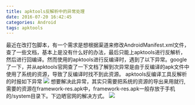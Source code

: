 ```yaml
---
title: apktools反解析中的异常处理
date: 2016-07-20 16:42:45
categories: Android
tags: apktools
---
```

最近在改打包脚本，有一个需求是想根据渠道来修改AndroidManifest.xml文件，查了一些文档，基本上是没有什么好的办法，最后只能上apktools进行反解析，然后进行回编译。然而使用的apktools进行反编译时，遇到了以下异常。google了一下，并从apktools官网查了一下文档了解到次异常是由于反编译的apk文件中使用了系统的资源，导致了反编译时找不到此资源。
apktools反编译工具反解析的时报如下异常
![](apktools反解析中的异常处理/Snip20160720_5.png)
想要解决此异常，其实只需要把系统的资源的导出来用就行, 需要的资源在framework-res.apk中，framework-res.apk一般存放于手机的/system目录下。下边晒官网的解决方式。
![](/.title/Snip20160720_7.png)


